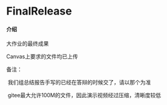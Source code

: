 # FinalRelease

#### 介绍
大作业的最终成果

Canvas上要求的文件均已上传

备注：

​	我们组总结报告手写的已经在答辩的时候交了，请以那个为准

​	gitee最大允许100M的文件，因此演示视频经过压缩，清晰度较低